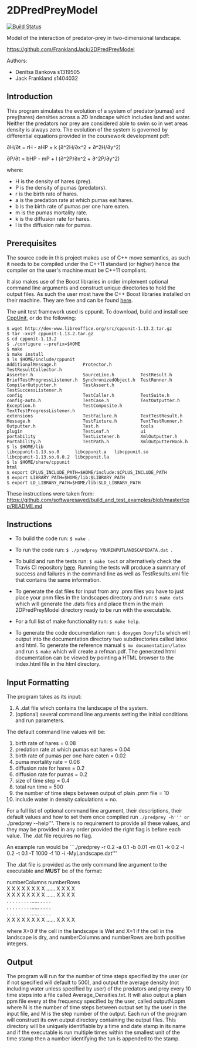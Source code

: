 # 2DPredPreyModel

[![Build Status](https://travis-ci.org/FranklandJack/2DPredPreyModel.svg?branch=master)](https://travis-ci.org/FranklandJack/2DPredPreyModel)


Model of the interaction of predator-prey in two-dimensional landscape.

https://github.com/FranklandJack/2DPredPreyModel

Authors: 
- Denitsa Bankova s1319505
- Jack Frankland  s1404032

## Introduction
This program simulates the evolution of a system of predator(pumas) and prey(hares) densities across a 2D landscape which includes land and water. Neither the predators nor prey are considered able to swim so in wet areas density is always zero. The evolution of the system is governed by differential equations provided in the coursework development pdf:

∂H/∂t = rH - aHP + k (∂^2H/∂x^2 + ∂^2H/∂y^2)

∂P/∂t = bHP - mP + l (∂^2P/∂x^2 + ∂^2P/∂y^2)

where: 

- H is the density of hares (prey).
- P is the density of pumas (predators).
- r is the birth rate of hares.
- a is the predation rate at which pumas eat hares.
- b is the birth rate of pumas per one hare eaten.
- m is the pumas mortality rate.
- k is the diffusion rate for hares. 
- l is the diffusion rate for pumas.

## Prerequisites

The source code in this project makes use of C++ move semantics, as such it needs to be compiled under the C++11 standard (or higher) hence the compiler on the user's machine must be C++11 compliant. 

It also makes use of the Boost libraries in order implement optional command line arguments and construct unique directories to hold the output files. As such the user most have the C++ Boost libraries installed on their machine. They are free and can be found [here](http://www.boost.org/).

The unit test framework used is cppunit. To download, build and install see [CppUnit](http://www.freedesktop.org/wiki/Software/cppunit/), or do the following:
```
$ wget http://dev-www.libreoffice.org/src/cppunit-1.13.2.tar.gz
$ tar -xvzf cppunit-1.13.2.tar.gz
$ cd cppunit-1.13.2
$ ./configure --prefix=$HOME
$ make
$ make install 
$ ls $HOME/include/cppunit
AdditionalMessage.h          Protector.h           TestResultCollector.h
Asserter.h                   SourceLine.h          TestResult.h
BriefTestProgressListener.h  SynchronizedObject.h  TestRunner.h
CompilerOutputter.h          TestAssert.h          TestSuccessListener.h
config                       TestCaller.h          TestSuite.h
config-auto.h                TestCase.h            TextOutputter.h
Exception.h                  TestComposite.h       TextTestProgressListener.h
extensions                   TestFailure.h         TextTestResult.h
Message.h                    TestFixture.h         TextTestRunner.h
Outputter.h                  Test.h                tools
plugin                       TestLeaf.h            ui
portability                  TestListener.h        XmlOutputter.h
Portability.h                TestPath.h            XmlOutputterHook.h
$ ls $HOME/lib
libcppunit-1.13.so.0      libcppunit.a   libcppunit.so
libcppunit-1.13.so.0.0.2  libcppunit.la
$ ls $HOME/share/cppunit
html
$ export CPLUS_INCLUDE_PATH=$HOME/include:$CPLUS_INCLUDE_PATH
$ export LIBRARY_PATH=$HOME/lib:$LIBRARY_PATH
$ export LD_LIBRARY_PATH=$HOME/lib:$LD_LIBRARY_PATH
```

These instructions were taken from: <https://github.com/softwaresaved/build_and_test_examples/blob/master/cpp/README.md>


## Instructions
- To build the code run: ```$ make ```.  

- To run the code run: ```$ ./predprey YOURINPUTLANDSCAPEDATA.dat ```.

- To build and run the tests run: ```$ make test``` or alternatively check the Travis CI repository [here](https://travis-ci.org/FranklandJack/2DPredPreyModel). Running the tests will produce a summary of success and failures in the command line as well as TestResults.xml file that contains the same information.

- To generate the dat files for input from any .pnm files you have to just place your pnm files in the landscapes directory and run: ```$ make dats``` which will generate the .dats files and place them in the main 2DPredPreyModel directory ready to be run with the executable. 

- For a full list of make functionality run: ```$ make help```.

- To generate the code documentation run: ```$ doxygen Doxyfile```  which will output into the documentation directory two subdirectories called latex and html. To generate the reference manual ```$ mv documentation/latex``` and run ```$ make``` which will create a refman.pdf. The generated html documentation can be viewed by pointing a HTML browser to the index.html file in the html directory.

## Input Formatting

The program takes as its input: 
1. A .dat file which contains the landscape of the system. 
2. (optional) several command line arguments setting the initial conditions and run parameters.


The default command line values will be:

1. birth rate of hares = 0.08
2. predation rate at which pumas eat hares = 0.04
3. birth rate of pumas per one hare eaten = 0.02
4. puma mortality rate = 0.06
5. diffusion rate for hares = 0.2
6. diffusion rate for pumas = 0.2
7. size of time step = 0.4
8. total run time = 500
9. the number of time steps between output of plain .pnm file = 10
10. include water in density calculations = no.


For a full list of optional command line argument, their descriptions, their default values and how to set them once compiled run ```./predprey -h''' or ```./predprey --help'''. There is no requirement to provide all these values, and they may be provided in any order provided the right flag is before each value. The .dat file requires no flag.


An example run would be ```./predprey -r 0.2 -a 0.1 -b 0.01  -m 0.1 -k 0.2 -l 0.2 -t 0.1 -T 1000 -f 10 -i -MyLandscape.dat'''

The .dat file is provided as the only command line argument to the executable and **MUST** be of the format:

numberColumns    numberRows  
X X X X X X X X ...... X X X X  
X X X X X X X X ...... X X X X  
. . . . . . . . ...... . . . .  
. . . . . . . . ...... . . . .  
. . . . . . . . ...... . . . .  
X X X X X X X X ...... X X X X  

where X=0 if the cell in the landscape is Wet and X=1 if the cell in the landscape is dry, and numberColumns and numberRows are both positive integers.

## Output 
The program will run for the number of time steps specified by the user (or if not specified will default to 500), and output the average density (not including water unless specified by user) of the predators and prey every 10 time steps into a file called Average_Densities.txt. It will also output a plain ppm file every at the frequency specified by the user, called outputN.ppm where N is the number of time steps between output set by the user in the input file, and M is the step number of the output. Each run of the program will construct its own output directory containing the output files. This directory will be uniquely identifiable by a time and date stamp in its name and if the executable is run multiple times within the smallest unit of the time stamp then a number identifying the tun is appended to the stamp. 



